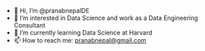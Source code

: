 - 👋 Hi, I’m @pranabnepalDE
- 👀 I’m interested in Data Science and work as a Data Engineering Consultant
- 🌱 I’m currently learning Data Science at Harvard
- 📫 How to reach me: pranabnepal@gmail.com

<!---
pranabnepalDE/pranabnepalDE is a ✨ special ✨ repository because its `README.md` (this file) appears on your GitHub profile.
You can click the Preview link to take a look at your changes.
--->
